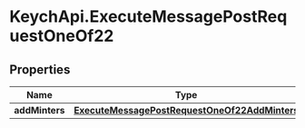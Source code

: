 # KeychApi.ExecuteMessagePostRequestOneOf22

## Properties

Name | Type | Description | Notes
------------ | ------------- | ------------- | -------------
**addMinters** | [**ExecuteMessagePostRequestOneOf22AddMinters**](ExecuteMessagePostRequestOneOf22AddMinters.md) |  | 


